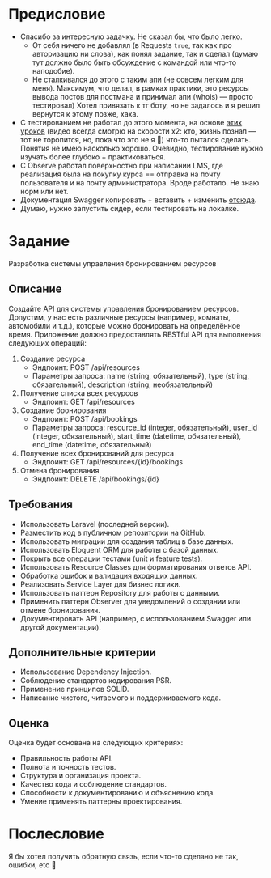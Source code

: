 # Предисловие
* Спасибо за интересную задачку. Не сказал бы, что было легко.
  * От себя ничего не добавлял (в Requests `true`, так как про авторизацию ни слова), как понял задание, так и сделал (думаю тут должно было быть обсуждение с командой или что-то наподобие). 
  * Не сталкивался до этого с таким апи (не совсем легким для меня). Максимум, что делал, в рамках практики, это ресурсы вывода постов для постмана и принимал апи (whois) — просто тестировал) Хотел привязать к тг боту, но не задалось и я решил вернутся к этому позже, хаха.
* С тестированием не работал до этого момента, на основе [этих уроков](https://www.youtube.com/watch?v=YQHe1g3Ug8Q&list=PLxUDM49DgcpDymaJY3i00UYLXKC6Mr4GQ) (видео всегда смотрю на скорости х2: кто, жизнь познал — тот не торопится, но, пока что это не я 🤣) что-то пытался сделать. Понятия не имею насколько хорошо. Очевидно, тестирование нужно изучать более глубоко + практиковаться.
* С Observe работал поверхностно при написании LMS, где реализация была на покупку курса == отправка на почту пользователя и на почту администратора. Вроде работало. Не знаю норм или нет.
* Документация Swagger копировать + вставить + изменить [отсюда](https://github.com/DarkaOnLine/L5-Swagger/wiki/Examples).
* Думаю, нужно запустить сидер, если тестировать на локалке.

# Задание
Разработка системы управления бронированием ресурсов

## Описание
Создайте API для системы управления бронированием ресурсов. Допустим, у нас есть различные ресурсы (например, комнаты, автомобили и т.д.), которые можно бронировать на определённое время. Приложение должно предоставлять RESTful API для выполнения следующих операций:

1. Создание ресурса
    - Эндпоинт: POST /api/resources
    - Параметры запроса: name (string, обязательный), type (string, обязательный), description (string, необязательный)
2. Получение списка всех ресурсов
    - Эндпоинт: GET /api/resources
3. Создание бронирования
    - Эндпоинт: POST /api/bookings
    - Параметры запроса: resource_id (integer, обязательный), user_id (integer, обязательный), start_time (datetime, обязательный), end_time (datetime, обязательный)
4. Получение всех бронирований для ресурса
    - Эндпоинт: GET /api/resources/{id}/bookings
5. Отмена бронирования
    - Эндпоинт: DELETE /api/bookings/{id}

## Требования
- Использовать Laravel (последней версии).
- Разместить код в публичном репозитории на GitHub.
- Использовать миграции для создания таблиц в базе данных.
- Использовать Eloquent ORM для работы с базой данных.
- Покрыть все операции тестами (unit и feature tests).
- Использовать Resource Classes для форматирования ответов API.
- Обработка ошибок и валидация входящих данных.
- Реализовать Service Layer для бизнес логики.
- Использовать паттерн Repository для работы с данными.
- Применить паттерн Observer для уведомлений о создании или отмене бронирования.
- Документировать API (например, с использованием Swagger или другой документации).

## Дополнительные критерии
- Использование Dependency Injection.
- Соблюдение стандартов кодирования PSR.
- Применение принципов SOLID.
- Написание чистого, читаемого и поддерживаемого кода.

## Оценка
Оценка будет основана на следующих критериях:
- Правильность работы API.
- Полнота и точность тестов.
- Структура и организация проекта.
- Качество кода и соблюдение стандартов.
- Способности к документированию и объяснению кода.
- Умение применять паттерны проектирования.

# Послесловие
Я бы хотел получить обратную связь, если что-то сделано не так, ошибки, etc 🙂
